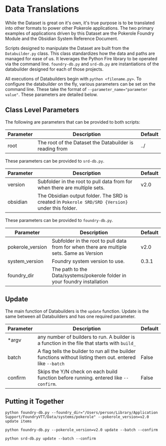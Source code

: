 # Data Translations

While the Dataset is great on it's own, it's true purpose is to be translated into other formats to power other Pokerole applications. The two primary examples of applications driven by this Dataset are the Pokerole Foundry Module and the Obsidian System Reference Document. 

Scripts designed to manipulate the Dataset are built from the `Databuilder.py` class. This class standardizes how the data and paths are managed for ease of us. It leverages the Python Fire library to be operated via the command line. `foundry-db.py` and `srd-db.py` are instantiations of the databuilder designed for each of those projects. 

All executions of Databuilders begin with `python <filename.py>`. To configure the databuilder on the fly, various parameters can be set on the command line. These take the format of `--parameter_name="parameter value"`. These parameters are detailed below. 

## Class Level Parameters 

The following are parameters that can be provided to both scripts:

| Parameter | Description                                                               | Default |
|-----------|---------------------------------------------------------------------------|---------|
| root      | The root of the Dataset the Databuilder is reading from                   | ../     |

These parameters can be provided to `srd-db.py`.

| Parameter | Description                                                                                       | Default |
|-----------|---------------------------------------------------------------------------------------------------|---------|
| version   | Subfolder in the root to pull data from for when there are multiple sets.                         | v2.0    |
| obsidian  | The Obsidian output folder. The SRD is created in `Pokerole SRD/SRD {Version}` under this folder. |         |

These parameters can be provided to `foundry-db.py`.

| Parameter        | Description                                                                               | Default |
|------------------|-------------------------------------------------------------------------------------------|---------|
| pokerole_version | Subfolder in the root to pull data from for when there are multiple sets. Same as Version | v2.0    |
| system_version   | Foundry system version to use.                                                            | 0.3.1   |
| foundry_dir      | The path to the Data/systems/pokerole folder in your foundry installation                 |         |

## Update

The main function of Databuilders is the `update` function. Update is the same between all Databuilders and has one required parameter. 

| Parameter | Description                                                                                                | Default |
|-----------|------------------------------------------------------------------------------------------------------------|---------|
| *argv     | any number of builders to run. A builder is a function in the file that starts with `build_`               |         |
| batch     | A flag tells the builder to run all the builder functions without listing them out. entered like `--batch` | False   |
| confirm   | Skips the Y/N check on each build function before running. entered like `--confirm`.                       | False   |

## Putting it Together

`python foundry-db.py --foundry_dir="/Users/person/Library/Application Support/FoundryVTT/Data/systems/pokerole" --pokerole_version=v2.0 update items`

`python foundry-db.py --pokerole_version=v2.0 update --batch --confirm`

`python srd-db.py update --batch --confirm`